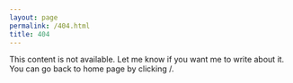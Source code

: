 ```yaml
---
layout: page
permalink: /404.html
title: 404
---
```


This content is not available. Let me know if you want me to write about it.   
You can go back to home page by clicking /.
